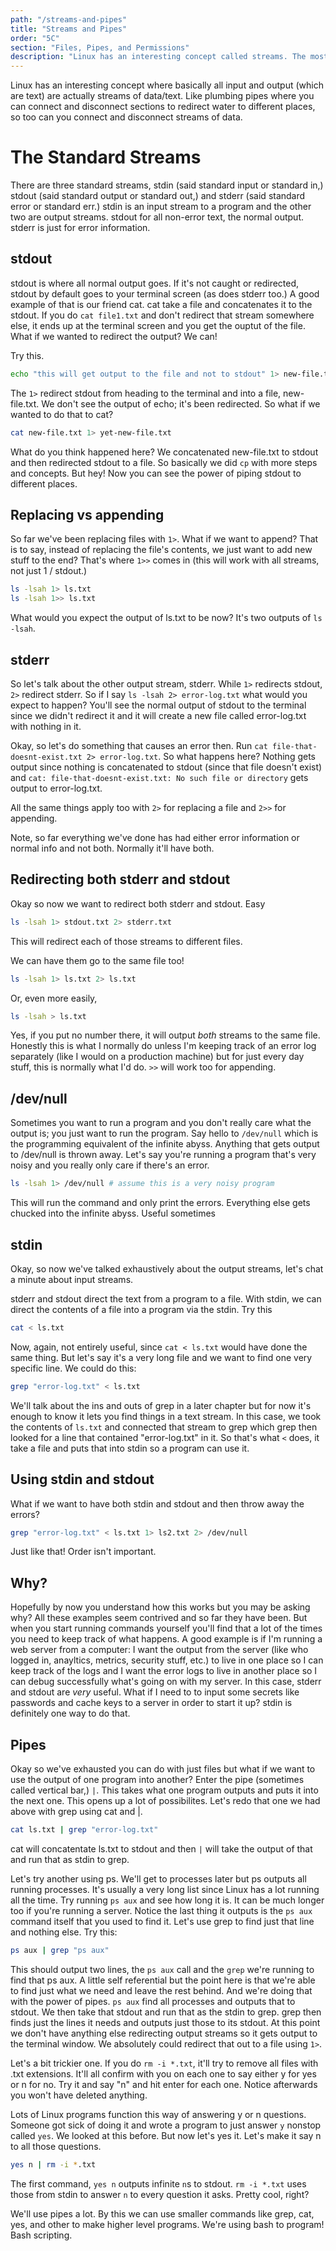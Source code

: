 ```yaml
---
path: "/streams-and-pipes"
title: "Streams and Pipes"
order: "5C"
section: "Files, Pipes, and Permissions"
description: "Linux has an interesting concept called streams. The most common of these are stdout, stderr, and stdin. Brian goes over what streams are and how to pipe them together."
---
```


Linux has an interesting concept where basically all input and output (which are text) are actually streams of data/text. Like plumbing pipes where you can connect and disconnect sections to redirect water to different places, so too can you connect and disconnect streams of data.

# The Standard Streams

There are three standard streams, stdin (said standard input or standard in,) stdout (said standard output or standard out,) and stderr (said standard error or standard err.) stdin is an input stream to a program and the other two are output streams. stdout for all non-error text, the normal output. stderr is just for error information.

## stdout

stdout is where all normal output goes. If it's not caught or redirected, stdout by default goes to your terminal screen (as does stderr too.) A good example of that is our friend cat. cat take a file and concatenates it to the stdout. If you do `cat file1.txt` and don't redirect that stream somewhere else, it ends up at the terminal screen and you get the ouptut of the file. What if we wanted to redirect the output? We can!

Try this.

```bash
echo "this will get output to the file and not to stdout" 1> new-file.txt
```

The `1>` redirect stdout from heading to the terminal and into a file, new-file.txt. We don't see the output of echo; it's been redirected. So what if we wanted to do that to cat?

```bash
cat new-file.txt 1> yet-new-file.txt
```

What do you think happened here? We concatenated new-file.txt to stdout and then redirected stdout to a file. So basically we did `cp` with more steps and concepts. But hey! Now you can see the power of piping stdout to different places.

## Replacing vs appending

So far we've been replacing files with `1>`. What if we want to append? That is to say, instead of replacing the file's contents, we just want to add new stuff to the end? That's where `1>>` comes in (this will work with all streams, not just 1 / stdout.)

```bash
ls -lsah 1> ls.txt
ls -lsah 1>> ls.txt
```

What would you expect the output of ls.txt to be now? It's two outputs of `ls -lsah`.

## stderr

So let's talk about the other output stream, stderr. While `1>` redirects stdout, `2>` redirect stderr. So if I say `ls -lsah 2> error-log.txt` what would you expect to happen? You'll see the normal output of stdout to the terminal since we didn't redirect it and it will create a new file called error-log.txt with nothing in it.

Okay, so let's do something that causes an error then. Run `cat file-that-doesnt-exist.txt 2> error-log.txt`. So what happens here? Nothing gets output since nothing is concatenated to stdout (since that file doesn't exist) and `cat: file-that-doesnt-exist.txt: No such file or directory` gets output to error-log.txt.

All the same things apply too with `2>` for replacing a file and `2>>` for appending.

Note, so far everything we've done has had either error information or normal info and not both. Normally it'll have both.

## Redirecting both stderr and stdout

Okay so now we want to redirect both stderr and stdout. Easy

```bash
ls -lsah 1> stdout.txt 2> stderr.txt
```

This will redirect each of those streams to different files.

We can have them go to the same file too!

```bash
ls -lsah 1> ls.txt 2> ls.txt
```

Or, even more easily,

```bash
ls -lsah > ls.txt
```

Yes, if you put no number there, it will output _both_ streams to the same file. Honestly this is what I normally do unless I'm keeping track of an error log separately (like I would on a production machine) but for just every day stuff, this is normally what I'd do. `>>` will work too for appending.

## /dev/null

Sometimes you want to run a program and you don't really care what the output is; you just want to run the program. Say hello to `/dev/null` which is the programming equivalent of the infinite abyss. Anything that gets output to /dev/null is thrown away. Let's say you're running a program that's very noisy and you really only care if there's an error.

```bash
ls -lsah 1> /dev/null # assume this is a very noisy program
```

This will run the command and only print the errors. Everything else gets chucked into the infinite abyss. Useful sometimes

## stdin

Okay, so now we've talked exhaustively about the output streams, let's chat a minute about input streams.

stderr and stdout direct the text from a program to a file. With stdin, we can direct the contents of a file into a program via the stdin. Try this

```bash
cat < ls.txt
```

Now, again, not entirely useful, since `cat < ls.txt` would have done the same thing. But let's say it's a very long file and we want to find one very specific line. We could do this:

```bash
grep "error-log.txt" < ls.txt
```

We'll talk about the ins and outs of grep in a later chapter but for now it's enough to know it lets you find things in a text stream. In this case, we took the contents of `ls.txt` and connected that stream to grep which grep then looked for a line that contained "error-log.txt" in it. So that's what `<` does, it take a file and puts that into stdin so a program can use it.

## Using stdin and stdout

What if we want to have both stdin and stdout and then throw away the errors?

```bash
grep "error-log.txt" < ls.txt 1> ls2.txt 2> /dev/null
```

Just like that! Order isn't important.

## Why?

Hopefully by now you understand how this works but you may be asking why? All these examples seem contrived and so far they have been. But when you start running commands yourself you'll find that a lot of the times you need to keep track of what happens. A good example is if I'm running a web server from a computer: I want the output from the server (like who logged in, anayltics, metrics, security stuff, etc.) to live in one place so I can keep track of the logs and I want the error logs to live in another place so I can debug successfully what's going on with my server. In this case, stderr and stdout are _very_ useful. What if I need to to input some secrets like passwords and cache keys to a server in order to start it up? stdin is definitely one way to do that.

## Pipes

Okay so we've exhausted you can do with just files but what if we want to use the output of one program into another? Enter the pipe (sometimes called vertical bar,) `|`. This takes what one program outputs and puts it into the next one. This opens up a lot of possibilites. Let's redo that one we had above with grep using cat and |.

```bash
cat ls.txt | grep "error-log.txt"
```

cat will concatentate ls.txt to stdout and then `|` will take the output of that and run that as stdin to grep.

Let's try another using ps. We'll get to processes later but ps outputs all running processes. It's usually a very long list since Linux has a lot running all the time. Try running `ps aux` and see how long it is. It can be much longer too if you're running a server. Notice the last thing it outputs is the `ps aux` command itself that you used to find it. Let's use grep to find just that line and nothing else. Try this:

```bash
ps aux | grep "ps aux"
```

This should output two lines, the `ps aux` call and the `grep` we're running to find that ps aux. A little self referential but the point here is that we're able to find just what we need and leave the rest behind. And we're doing that with the power of pipes. `ps aux` find all processes and outputs that to stdout. We then take that stdout and run that as the stdin to grep. grep then finds just the lines it needs and outputs just those to its stdout. At this point we don't have anything else redirecting output streams so it gets output to the terminal window. We absolutely could redirect that out to a file using `1>`.

Let's a bit trickier one. If you do `rm -i *.txt`, it'll try to remove all files with .txt extensions. It'll all confirm with you on each one to say either y for yes or n for no. Try it and say "n" and hit enter for each one. Notice afterwards you won't have deleted anything.

Lots of Linux programs function this way of answering y or n questions. Someone got sick of doing it and wrote a program to just answer `y` nonstop called `yes`. We looked at this before. But now let's yes it. Let's make it say n to all those questions.

```bash
yes n | rm -i *.txt
```

The first command, `yes n` outputs infinite `n`s to stdout. `rm -i *.txt` uses those from stdin to answer `n` to every question it asks. Pretty cool, right?

We'll use pipes a lot. By this we can use smaller commands like grep, cat, yes, and other to make higher level programs. We're using bash to program! Bash scripting.

